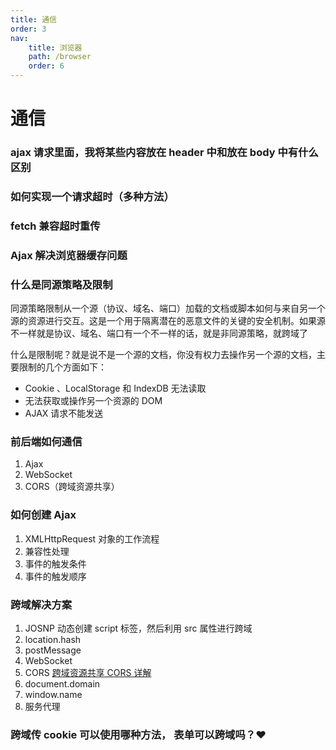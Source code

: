 ```yaml
---
title: 通信
order: 3
nav:
    title: 浏览器
    path: /browser
    order: 6
---
```


# 通信

### ajax 请求里面，我将某些内容放在 header 中和放在 body 中有什么区别

### 如何实现一个请求超时（多种方法）

### fetch 兼容超时重传

### Ajax 解决浏览器缓存问题

### 什么是同源策略及限制

同源策略限制从一个源（协议、域名、端口）加载的文档或脚本如何与来自另一个源的资源进行交互。这是一个用于隔离潜在的恶意文件的关键的安全机制。如果源不一样就是协议、域名、端口有一个不一样的话，就是非同源策略，就跨域了

什么是限制呢？就是说不是一个源的文档，你没有权力去操作另一个源的文档，主要限制的几个方面如下：

-   Cookie 、LocalStorage 和 IndexDB 无法读取
-   无法获取或操作另一个资源的 DOM
-   AJAX 请求不能发送

### 前后端如何通信

1. Ajax
2. WebSocket
3. CORS（跨域资源共享）

### 如何创建 Ajax

1. XMLHttpRequest 对象的工作流程
2. 兼容性处理
3. 事件的触发条件
4. 事件的触发顺序

### 跨域解决方案

1. JOSNP
   动态创建 script 标签，然后利用 src 属性进行跨域
2. location.hash
3. postMessage
4. WebSocket
5. CORS
   [跨域资源共享 CORS 详解](http://www.ruanyifeng.com/blog/2016/04/cors.html)
6. document.domain
7. window.name
8. 服务代理

### 跨域传 cookie 可以使用哪种方法， 表单可以跨域吗？❤️
